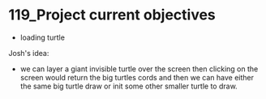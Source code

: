 # 119_Project current objectives
- loading turtle

Josh's idea:
- we can layer a giant invisible turtle over the screen then clicking on the screen would return the big turtles cords and then we can have either the same big turtle draw or init some other smaller turtle to draw.
